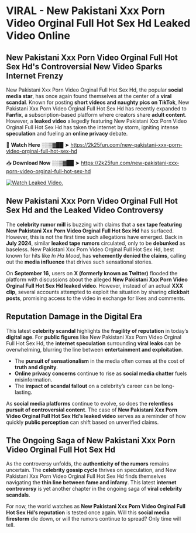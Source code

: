 # VIRAL - New Pakistani Xxx Porn Video Orginal Full Hot Sex Hd Leaked Video Online

## **New Pakistani Xxx Porn Video Orginal Full Hot Sex Hd's Controversial New Video Sparks Internet Frenzy**  

New Pakistani Xxx Porn Video Orginal Full Hot Sex Hd, the popular **social media star**, has once again found themselves at the center of a **viral scandal**. Known for posting **short videos and naughty pics on TikTok**, New Pakistani Xxx Porn Video Orginal Full Hot Sex Hd has recently expanded to **Fanfix**, a subscription-based platform where creators share **adult content**. However, a **leaked video** allegedly featuring New Pakistani Xxx Porn Video Orginal Full Hot Sex Hd has taken the internet by storm, igniting intense **speculation** and fueling an **online privacy** debate.  

🔴 **Watch Here** ░░▒▓██ ➤ https://2k25fun.com/new-pakistani-xxx-porn-video-orginal-full-hot-sex-hd  

📥 **Download Now** ░░▒▓██ ➤ https://2k25fun.com/new-pakistani-xxx-porn-video-orginal-full-hot-sex-hd  

[![Watch Leaked Video.](https://miro.medium.com/v2/resize:fit:828/format:webp/1*cilzJN44JGOrTw9NJCrNHA.gif "Watch Leaked Video")](https://2k25fun.com/new-pakistani-xxx-porn-video-orginal-full-hot-sex-hd)

## **New Pakistani Xxx Porn Video Orginal Full Hot Sex Hd and the Leaked Video Controversy**  

The **celebrity rumor mill** is buzzing with claims that a **sex tape featuring New Pakistani Xxx Porn Video Orginal Full Hot Sex Hd** has surfaced. However, this is not the first time such allegations have emerged. Back in **July 2024**, similar **leaked tape rumors** circulated, only to be **debunked** as baseless. New Pakistani Xxx Porn Video Orginal Full Hot Sex Hd, best known for hits like *In Ha Mood*, has **vehemently denied the claims**, calling out the **media influence** that drives such sensational stories.  

On **September 16**, users on **X (formerly known as Twitter)** flooded the platform with discussions about the alleged **New Pakistani Xxx Porn Video Orginal Full Hot Sex Hd leaked video**. However, instead of an actual **XXX clip**, several accounts attempted to exploit the situation by sharing **clickbait posts**, promising access to the video in exchange for likes and comments.  

## **Reputation Damage in the Digital Era**  

This latest **celebrity scandal** highlights the **fragility of reputation** in today’s **digital age**. For **public figures** like New Pakistani Xxx Porn Video Orginal Full Hot Sex Hd, the **internet speculation** surrounding **viral leaks** can be overwhelming, blurring the line between **entertainment and exploitation**.  

- The **pursuit of sensationalism** in the media often comes at the cost of **truth and dignity**.  
- **Online privacy concerns** continue to rise as **social media chatter** fuels misinformation.  
- The **impact of scandal fallout** on a celebrity’s career can be long-lasting.  

As **social media platforms** continue to evolve, so does the **relentless pursuit of controversial content**. The case of **New Pakistani Xxx Porn Video Orginal Full Hot Sex Hd’s leaked video** serves as a reminder of how quickly **public perception** can shift based on unverified claims.  

## **The Ongoing Saga of New Pakistani Xxx Porn Video Orginal Full Hot Sex Hd**  

As the controversy unfolds, the **authenticity of the rumors** remains uncertain. The **celebrity gossip cycle** thrives on speculation, and New Pakistani Xxx Porn Video Orginal Full Hot Sex Hd finds themselves navigating the **thin line between fame and infamy**. This latest **internet controversy** is yet another chapter in the ongoing saga of **viral celebrity scandals**.  

For now, the world watches as **New Pakistani Xxx Porn Video Orginal Full Hot Sex Hd’s reputation** is tested once again. Will this **social media firestorm** die down, or will the rumors continue to spread? Only time will tell.